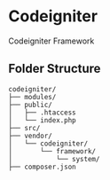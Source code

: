 # Codeigniter

Codeigniter Framework

## Folder Structure

```
codeigniter/
├── modules/
├── public/
│   ├── .htaccess
│   └── index.php
├── src/
├── vendor/
│   └── codeigniter/
│       └── framework/
│           └── system/
├── composer.json
```

